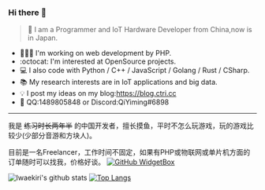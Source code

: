 ### Hi there :wave:
> :boy: I am a Programmer and IoT Hardware Developer from China,now is in Japan.

- 👨🏻‍💻 I'm working on web development by PHP.
- :octocat: I'm interested at OpenSource projects.
- :computer: I also code with Python / C++ / JavaScript / Golang / Rust / CSharp.
- :books: My research interests are in IoT applications and big data.
- :bulb: I post my ideas on my blog:<a href="https://blog.ctri.cc/">https://blog.ctri.cc</a>
- :speech_balloon: QQ:1489805848 or Discord:QiYiming#6898

---

我是 <s>练习时长两年半</s> 的中国开发者，擅长摸鱼，平时不怎么玩游戏，玩的游戏比较少(少部分音游和方块人)。

目前是一名Freelancer，工作时间不固定，如果有PHP或物联网或单片机方面的订单随时可以找我，价格好谈。
[![GitHub WidgetBox](https://github-widgetbox.vercel.app/api/skills?languages=js,php,python,html,css,c,cpp,csharp,rust,go,bash,xml,json,yaml,mysql,powershell,x86,arm,markdown)](https://github.com/Jurredr/github-widgetbox)

![Iwaekiri's github stats](https://github-readme-stats.vercel.app/api?username=CodereInc&show_icons=true&hide_border=true)
[![Top Langs](https://github-readme-stats.vercel.app/api/top-langs/?username=CodereInc&layout=compact)](https://github.com/anuraghazra/github-readme-stats)
